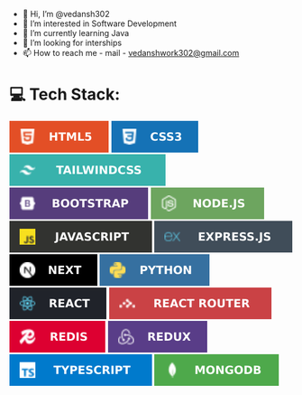 - 👋 Hi, I’m @vedansh302
- 👀 I’m interested in Software Development
- 🌱 I’m currently learning Java
- 💞️ I’m looking for interships
- 📫 How to reach me - mail - vedanshwork302@gmail.com

# 💻 Tech Stack:

![HTML](https://raw.githubusercontent.com/vedansh302/SVG/main/html.svg?token=GHSAT0AAAAAACVONZR7BTGUCR7JIAAT6FDSZVOCO6A)
![Alt text](https://raw.githubusercontent.com/vedansh302/SVG/main/CSS.svg?token=GHSAT0AAAAAACVONZR6IPFC37RCCWR4ZLQCZVOCNNA)
![Alt text](https://raw.githubusercontent.com/vedansh302/SVG/main/tailwindcss.svg?token=GHSAT0AAAAAACVONZR7SDPL4P45DZ4JKRGWZVOCOPQ)
![Alt text](https://raw.githubusercontent.com/vedansh302/SVG/main/bootstrap.svg?token=GHSAT0AAAAAACVONZR6TEJEEVTHEPCODXOMZVOCOEQ)
![Alt text](https://raw.githubusercontent.com/vedansh302/SVG/main/nodejs.svg?token=GHSAT0AAAAAACVONZR7GGWIKDUHDXAWCZ4KZVOCMKQ)
![Alt text](https://raw.githubusercontent.com/vedansh302/SVG/main/javascript.svg?token=GHSAT0AAAAAACVONZR6UJJIMWJCMLSZL3TYZVOCOYA)
![Alt text](https://raw.githubusercontent.com/vedansh302/SVG/main/expressjs.svg?token=GHSAT0AAAAAACVONZR6YLCGEF5ANG5KL3UIZVOCPEQ)
![Alt text](https://raw.githubusercontent.com/vedansh302/SVG/main/next.svg?token=GHSAT0AAAAAACVONZR7A5UHTQJKGJN3IYMIZVOCPOA)
![Alt text](https://raw.githubusercontent.com/vedansh302/SVG/main/python.svg?token=GHSAT0AAAAAACVONZR7YRBAPMB2ZZM6E5OYZVOCPXA)
![Alt text](https://raw.githubusercontent.com/vedansh302/SVG/main/react.svg?token=GHSAT0AAAAAACVONZR6IGRM7WCYJYYKISCMZVOCP7Q)
![Alt text](https://raw.githubusercontent.com/vedansh302/SVG/main/reactrouter.svg?token=GHSAT0AAAAAACVONZR6BL4LX7RZAFECPZX2ZVOCQGQ)
![Alt text](https://raw.githubusercontent.com/vedansh302/SVG/main/redis.svg?token=GHSAT0AAAAAACVONZR65C7GCWKGOX6ZY3GKZVOCQMQ)
![Alt text](https://raw.githubusercontent.com/vedansh302/SVG/main/redux.svg?token=GHSAT0AAAAAACVONZR7MY3YP3OFJMCQVW7QZVOCQVA)
![Alt text](https://raw.githubusercontent.com/vedansh302/SVG/main/typescript.svg?token=GHSAT0AAAAAACVONZR6I7V73AKWB2DJYWK4ZVOCQ7Q)
![Alt text](https://raw.githubusercontent.com/vedansh302/SVG/main/mongodb.svg?token=GHSAT0AAAAAACVONZR6JN3QY3VF4XGXL6GUZVOCSDQ)
